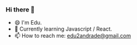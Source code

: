 ### Hi there 👋

- 😄 I'm Edu.
- 🌱 Currently learning Javascript / React.
- 📫 How to reach me: edu2andrade@gmail.com
